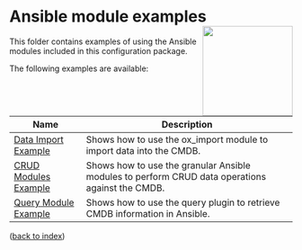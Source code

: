 # Ansible module examples <img src="../../../../docs/pics/ox.png" width="160" height="160" align="right">

This folder contains examples of using the Ansible modules included in this configuration package.

The following examples are available:

| Name | Description |
|---|---|
| [Data Import Example](import/readme.md) | Shows how to use the ox_import module to import data into the CMDB. |
| [CRUD Modules Example](crud/readme.md) | Shows how to use the granular Ansible modules to perform CRUD data operations against the CMDB. |
| [Query Module Example](query/readme.md) | Shows how to use the query plugin to retrieve CMDB information in Ansible. |

([back to index](../../readme.md))
